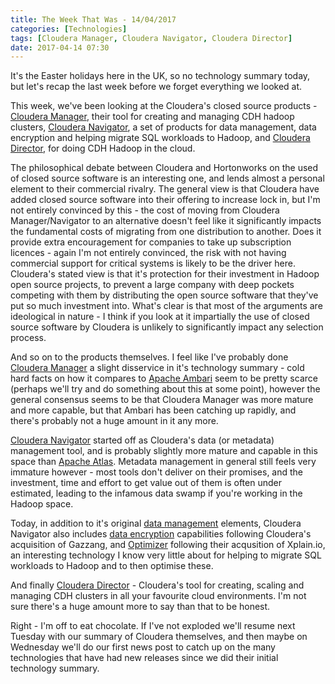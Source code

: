 ```yaml
---
title: The Week That Was - 14/04/2017
categories: [Technologies]
tags: [Cloudera Manager, Cloudera Navigator, Cloudera Director]
date: 2017-04-14 07:30
---
```

It's the Easter holidays here in the UK, so no technology summary today, but let's recap the last week before we forget everything we looked at.

This week, we've been looking at the Cloudera's closed source products - [Cloudera Manager](/technologies/cloudera-manager/), their tool for creating and managing CDH hadoop clusters, [Cloudera Navigator](/technologies/cloudera-navigator/), a set of products for data management, data encryption and helping migrate SQL workloads to Hadoop, and [Cloudera Director](/technologies/cloudera-director/), for doing CDH Hadoop in the cloud.
<!--more-->

The philosophical debate between Cloudera and Hortonworks on the used of closed source software is an interesting one, and lends almost a personal element to their commercial rivalry.  The general view is that Cloudera have added closed source software into their offering to increase lock in, but I'm not entirely convinced by this - the cost of moving from Cloudera Manager/Navigator to an alternative doesn't feel like it significantly impacts the fundamental costs of migrating from one distribution to another.  Does it provide extra encouragement for companies to take up subscription licences - again I'm not entirely convinced, the risk with not having commercial support for critical systems is likely to be the driver here.  Cloudera's stated view is that it's protection for their investment in Hadoop open source projects, to prevent a large company with deep pockets competing with them by distributing the open source software that they've put so much investment into.  What's clear is that most of the arguments are ideological in nature - I think if you look at it impartially the use of closed source software by Cloudera is unlikely to significantly impact any selection process.

And so on to the products themselves.  I feel like I've probably done [Cloudera Manager](/technologies/cloudera-manager/) a slight disservice in it's technology summary - cold hard facts on how it compares to [Apache Ambari](/technologies/apache-ambari/) seem to be pretty scarce (perhaps we'll try and do something about this at some point), however the general consensus seems to be that Cloudera Manager was more mature and more capable, but that Ambari has been catching up rapidly, and there's probably not a huge amount in it any more.

[Cloudera Navigator](/technologies/cloudera-navigator/) started off as Cloudera's data (or metadata) management tool, and is probably slightly more mature and capable in this space than [Apache Atlas](/technologies/apache-atlas/).  Metadata management in general still feels very immature however - most tools don't deliver on their promises, and the investment, time and effort to get value out of them is often under estimated, leading to the infamous data swamp if you're working in the Hadoop space.

Today, in addition to it's original [data management](/technologies/cloudera-navigator/data-management/) elements, Cloudera Navigator also includes [data encryption](/technologies/cloudera-navigator/data-encryption/) capabilities following Cloudera's acquisition of Gazzang, and [Optimizer](/technologies/cloudera-navigator/optimizer/) following their acqusition of Xplain.io, an interesting technology I know very little about for helping to migrate SQL workloads to Hadoop and to then optimise these.

And finally [Cloudera Director](/technologies/cloudera-director/) - Cloudera's tool for creating, scaling and managing CDH clusters in all your favourite cloud environments.  I'm not sure there's a huge amount more to say than that to be honest.

Right - I'm off to eat chocolate.  If I've not exploded we'll resume next Tuesday with our summary of Cloudera themselves, and then maybe on Wednesday we'll do our first news post to catch up on the many technologies that have had new releases since we did their initial technology summary.
